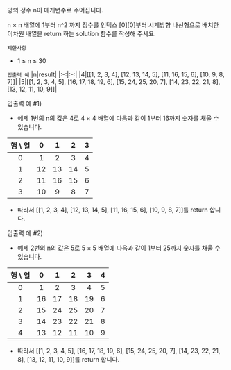 양의 정수 n이 매개변수로 주어집니다. 

n × n 배열에 1부터 n^2 까지 정수를 인덱스 [0][0]부터 시계방향 나선형으로 배치한 이차원 배열을 return 하는 solution 함수를 작성해 주세요.

`제한사항`
- 1 ≤ n ≤ 30

`입출력 예`
|n|result|
|:-:|:-:|
|4|[[1, 2, 3, 4], [12, 13, 14, 5], [11, 16, 15, 6], [10, 9, 8, 7]]|
|5|[[1, 2, 3, 4, 5], [16, 17, 18, 19, 6], [15, 24, 25, 20, 7], [14, 23, 22, 21, 8], [13, 12, 11, 10, 9]]|

입출력 예 #1)
- 예제 1번의 n의 값은 4로 4 × 4 배열에 다음과 같이 1부터 16까지 숫자를 채울 수 있습니다.

|행 \ 열|0|1|2|3|
|:-:|:-:|:-:|:-:|:-:|
|0|1|2|3|4|
|1|12|13|14|5|
|2|11|16|15|6|
|3|10|9|8|7|
- 따라서 [[1, 2, 3, 4], [12, 13, 14, 5], [11, 16, 15, 6], [10, 9, 8, 7]]를 return 합니다.

입출력 예 #2)
- 예제 2번의 n의 값은 5로 5 × 5 배열에 다음과 같이 1부터 25까지 숫자를 채울 수 있습니다.

|행 \ 열|0|1|2|3|4|
|:-:|:-:|:-:|:-:|:-:|:-:|
|0|1|2|3|4|5|
|1|16|17|18|19|6|
|2|15|24|25|20|7|
|3|14|23|22|21|8|
|4|13|12|11|10|9|
- 따라서 [[1, 2, 3, 4, 5], [16, 17, 18, 19, 6], [15, 24, 25, 20, 7], [14, 23, 22, 21, 8], [13, 12, 11, 10, 9]]를 return 합니다.
